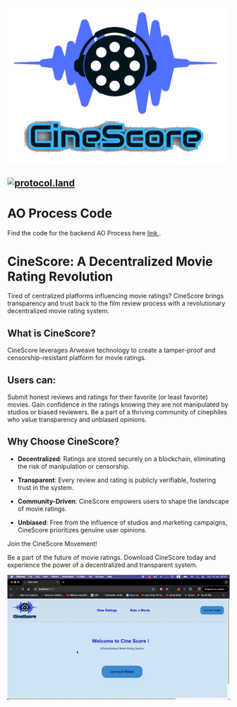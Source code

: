 
![Cine Score](https://raw.githubusercontent.com/rohitkeshav27/CineScore/main/src/assets/logo.png)

## [![protocol.land](https://arweave.net/eZp8gOeR8Yl_cyH9jJToaCrt2He1PHr0pR4o-mHbEcY)](https://protocol.land/#/repository/70579f9a-bf39-4831-8aed-e980d3279efa)

# AO Process Code
Find the code for the backend AO Process here [link ](https://ide.betteridea.dev/import?id=A1zJqaE8RkOswtmuhOawvXHE2p04ovGwjtyDyTPus2A).

# CineScore: A Decentralized Movie Rating Revolution
Tired of centralized platforms influencing movie ratings? 
CineScore brings transparency and trust back to the film review process with a revolutionary decentralized movie rating system.

## What is CineScore?

CineScore leverages Arweave technology to create a tamper-proof and censorship-resistant platform for movie ratings. 

## Users can:

Submit honest reviews and ratings for their favorite (or least favorite) movies.
Gain confidence in the ratings knowing they are not manipulated by studios or biased reviewers.
Be a part of a thriving community of cinephiles who value transparency and unbiased opinions.


## Why Choose CineScore?
- **Decentralized**: Ratings are stored securely on a blockchain, eliminating the risk of manipulation or censorship.
  
- **Transparent**: Every review and rating is publicly verifiable, fostering trust in the system.
  
- **Community-Driven**: CineScore empowers users to shape the landscape of movie ratings.
  
- **Unbiased**: Free from the influence of studios and marketing campaigns, CineScore prioritizes genuine user opinions.
  
Join the CineScore Movement!

Be a part of the future of movie ratings. Download CineScore today and experience the power of a decentralized and transparent system.




![Cine Score](https://raw.githubusercontent.com/rohitkeshav27/CineScore/main/CineScore.gif)

